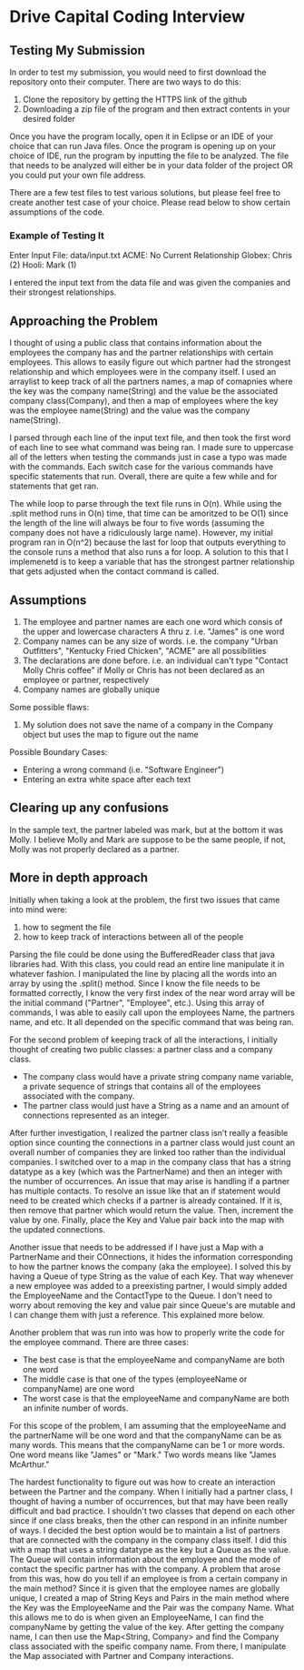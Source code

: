 # Drive Capital Coding Interview
## Testing My Submission
In order to test my submission, you would need to first download the repository onto their computer. There are two ways to do this:
1) Clone the repository by getting the HTTPS link of the github
2) Downloading a zip file of the program and then extract contents in your desired folder

Once you have the program locally, open it in Eclipse or an IDE of your choice that can run Java files. Once the program is opening up on your choice of IDE,
run the program by inputting the file to be analyzed. The file that needs to be analyzed will either be in your data folder of the project OR you could put your own file address.

There are a few test files to test various solutions, but please feel free to create another test case of your choice. Please read below to show certain assumptions of the code.

### Example of Testing It
Enter Input File: 
data/input.txt
ACME: No Current Relationship
Globex: Chris (2)
Hooli: Mark (1)

I entered the input text from the data file and was given the companies and their strongest relationships.

## Approaching the Problem
I thought of using a public class that contains information about the employees the company has and the partner relationships with certain employees. This allows to easily figure out which partner had the strongest relationship and which employees were in the company itself. I used an arraylist to keep track of all the partners names, a map of comapnies where the key was the company name(String) and the value be the associated company class(Company), and then a map of employees where the key was the employee name(String) and the value was the company name(String).

I parsed through each line of the input text file, and then took the first word of each line to see what command was being ran. I made sure to uppercase all of the letters when testing the commands just in case a typo was made with the commands. Each switch case for the various commands have specific statements that run. Overall, there are quite a few while and for statements that get ran.

The  while loop to parse through the text file runs in O(n). While using the .split method runs in O(n) time, that time can be amoritzed to be O(1) since the length of the line will always be four to five words (assuming the company does not have a ridiculously large name). However, my initial program ran in O(n^2) because the last for loop that outputs everything to the console runs a method that also runs a for loop. A solution to this that I implemenetd is to keep a variable that has the strongest partner relationship that gets adjusted when the contact command is called.

## Assumptions
1) The employee and partner names are each one word which consis of the upper and lowercase characters A thru z. i.e. "James" is one word
2) Company names can be any size of words. i.e. the company "Urban Outfitters", "Kentucky Fried Chicken", "ACME" are all possibilities
3) The declarations are done before. i.e. an individual can't type "Contact Molly Chris coffee" if Molly or Chris has not been declared as an employee or partner, respectively
4) Company names are globally unique

Some possible flaws:
1) My solution does not save the name of a company in the Company object but uses the map to figure out the name

Possible Boundary Cases:
- Entering a wrong command (i.e. "Software Engineer")
- Entering an extra white space after each text

## Clearing up any confusions
In the sample text, the partner labeled was mark, but at the bottom it was Molly. I believe Molly and Mark are suppose to be the same people, if not, Molly was not properly declared as a partner.


## More in depth approach
Initially when taking a look at the problem, the first two issues that came into mind were:
1) how to segment the file
2) how to keep track of interactions between all of the people

Parsing the file could be done using the BufferedReader class that java libraries had. With this class, you could read an entire line manipulate it in whatever fashion. I manipulated the line by placing all the words into an array by using the .split() method. Since I know the file needs to be formatted correctly, I know the very first index of the near word array will be the initial command ("Partner", "Employee", etc.). Using this array of commands, I was able to easily call upon the employees Name, the partners name, and etc. It all depended on the specific command that was being ran.

For the second problem of keeping track of all the interactions, I initially thought of creating two public classes: a partner class and a company class.
- The company class would have a private string company name variable, a private sequence of strings that contains all of the employees associated with the company.
- The partner class would just have a String as a name and an amount of connections represented as an integer.

After further investigation, I realized the partner class isn’t really a feasible option since counting the connections in a partner class would just count an overall number of companies they are linked too rather than the individual companies. I switched over to a map in the company class that has a string datatype as a key (which was the PartnerName) and then an integer with the number of occurrences. An issue that may arise is handling if a partner has multiple contacts. To resolve an issue like that an if statement would need to be created which checks if a partner is already contained. If it is, then remove that partner which would return the value. Then, increment the value by one. Finally, place the Key and Value pair back into the map with the updated connections. 

Another issue that needs to be addressed if I have just a Map with a PartnerName and their COnnections, it hides the information corresponding to how the partner knows the company (aka the employee). I solved this by having a Queue of type String as the value of each Key. That way whenever a new employee was added to a preexisting partner, I would simply added the EmployeeName and the ContactType to the Queue. I don't need to worry about removing the key and value pair since Queue's are mutable and I can change them with just a reference. This explained more below.


Another problem that was run into was how to properly write the code for the employee command. There are three cases:
- The best case is that the employeeName and companyName are both one word
- The middle case is that one of the types (employeeName or companyName) are one word
- The worst case is that the employeeName and companyName are both an infinite number of words.

For this scope of the problem, I am assuming that the employeeName  and the partnerName will be one word and that the companyName can be as many words. This means that the companyName can be 1 or more words. One word means like "James" or "Mark." Two words means like "James McArthur."

The hardest functionality to figure out was how to create an interaction between the Partner and the company. When I initially had a partner class, I thought of having a number of occurrences, but that may have been really difficult and bad practice. I shouldn't two classes that depend on each other since if one class breaks, then the other can respond in an infinite number of ways. I decided the best option would be to maintain a list of partners that are connected with the company in the company class itself. I did this with a map that uses a string datatype as the key but a Queue<String> as the value. The Queue<String> will contain information about the employee and the mode of contact the specific partner has with the company. A problem that arose from this was, how do you tell if an employee is from a certain company in the main method? Since it is given that the employee names are globally unique, I created a map of String Keys and Pairs in the main method where the Key was the EmployeeName and the Pair was the company Name. What this allows me to do is when given an EmployeeName, I can find the companyName by getting the value of the key. After getting the company name, I can then use the Map<String, Company> and find the Company class associated with the speific company name. From there, I manipulate the Map associated with Partner and Company interactions.
